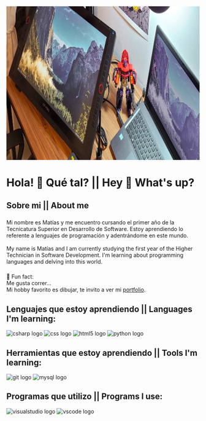 <div align="center">
  <img height="400" src="IMG_20220822_201817_356.jpeg"  />
</div>

###

<h1 align="left">Hola! 👋 Qué tal? || Hey 👋 What's up?</h1>

###

<h2 align="left">Sobre mi  ||  About me</h2>

###

<p align="left">Mi nombre es Matías y me encuentro cursando el primer año de la Tecnicatura Superior en Desarrollo de Software. Estoy aprendiendo lo referente a lenguajes de programación y adentrándome en este mundo. <br><br>My name is Matías and I am currently studying the first year of the Higher Technician in Software Development. I'm learning about programming languages ​​and delving into this world.</p>

###

<p align="left">
  🎲 Fun fact: <br>Me gusta correr...<br>Mi hobby favorito es dibujar, te invito a ver mi <a href="https://www.artstation.com/matias84">portfolio</a>.</p>

###

<h2 align="left">Lenguajes que estoy aprendiendo || Languages ​​I'm learning:</h2>

<p align="left">
  <img src="https://cdn.jsdelivr.net/gh/devicons/devicon/icons/csharp/csharp-original.svg" height="40" alt="csharp logo"  />
  <img src="https://cdn.jsdelivr.net/gh/devicons/devicon/icons/css3/css3-original.svg" height="40" alt="css logo"  />
  <img src="https://cdn.jsdelivr.net/gh/devicons/devicon/icons/html5/html5-original.svg" height="40" alt="html5 logo"  />
  <img src="https://cdn.jsdelivr.net/gh/devicons/devicon/icons/python/python-original.svg" height="40" alt="python logo"  />
</p>

###

<h2 align="left">Herramientas que estoy aprendiendo || Tools I'm learning:</h2>

<p align="left">
  <img src="https://cdn.jsdelivr.net/gh/devicons/devicon/icons/git/git-original.svg" height="40" alt="git logo"  />
  <img src="https://cdn.jsdelivr.net/gh/devicons/devicon/icons/mysql/mysql-original.svg" height="40" alt="mysql logo"  />
</p>

###

<h2 align="left">Programas que utilizo || Programs I use:</h2>

<p align="left">
  <img src="https://cdn.jsdelivr.net/gh/devicons/devicon/icons/visualstudio/visualstudio-plain.svg" height="40" alt="visualstudio logo"  />
  <img src="https://cdn.jsdelivr.net/gh/devicons/devicon/icons/vscode/vscode-original.svg" height="40" alt="vscode logo"  />
</p>

###
